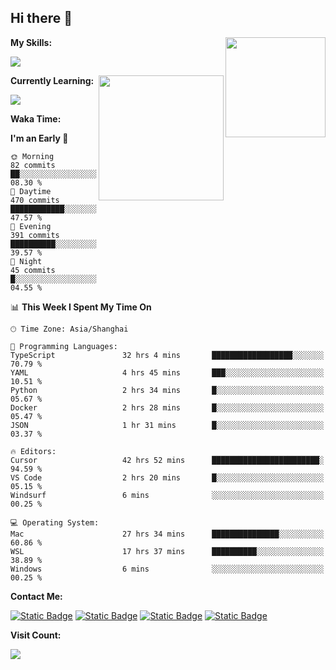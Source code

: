## Hi there 👋

<img align="right" height=160 src="https://s2.loli.net/2024/05/01/uw3cVq5TUCnhYLy.png" />

**My Skills:**
<p align="left">
  <a href="https://skillicons.dev">
    <img src="https://skillicons.dev/icons?i=git,docker,go,js,ts,react,vue,tailwind,electron,nextjs&perline=8" />
  </a>
</p>

<a href="https://github.com/anuraghazra/convoychat">
  <img height=200 align="right" src="https://stats.ronki.moe/api/top-langs?username=lonzzi&layout=compact&langs_count=8&card_width=320" />
</a>

**Currently Learning:**
<p align="left">
  <a href="https://skillicons.dev">
    <img src="https://skillicons.dev/icons?i=flutter,dart,py,rust" />
  </a>
</p>



**Waka Time:**
<!--START_SECTION:waka-->
**I'm an Early 🐤** 

```text
🌞 Morning                82 commits          ██░░░░░░░░░░░░░░░░░░░░░░░   08.30 % 
🌆 Daytime                470 commits         ████████████░░░░░░░░░░░░░   47.57 % 
🌃 Evening                391 commits         ██████████░░░░░░░░░░░░░░░   39.57 % 
🌙 Night                  45 commits          █░░░░░░░░░░░░░░░░░░░░░░░░   04.55 % 
```


📊 **This Week I Spent My Time On** 

```text
🕑︎ Time Zone: Asia/Shanghai

💬 Programming Languages: 
TypeScript               32 hrs 4 mins       ██████████████████░░░░░░░   70.79 % 
YAML                     4 hrs 45 mins       ███░░░░░░░░░░░░░░░░░░░░░░   10.51 % 
Python                   2 hrs 34 mins       █░░░░░░░░░░░░░░░░░░░░░░░░   05.67 % 
Docker                   2 hrs 28 mins       █░░░░░░░░░░░░░░░░░░░░░░░░   05.47 % 
JSON                     1 hr 31 mins        █░░░░░░░░░░░░░░░░░░░░░░░░   03.37 % 

🔥 Editors: 
Cursor                   42 hrs 52 mins      ████████████████████████░   94.59 % 
VS Code                  2 hrs 20 mins       █░░░░░░░░░░░░░░░░░░░░░░░░   05.15 % 
Windsurf                 6 mins              ░░░░░░░░░░░░░░░░░░░░░░░░░   00.25 % 

💻 Operating System: 
Mac                      27 hrs 34 mins      ███████████████░░░░░░░░░░   60.86 % 
WSL                      17 hrs 37 mins      ██████████░░░░░░░░░░░░░░░   38.89 % 
Windows                  6 mins              ░░░░░░░░░░░░░░░░░░░░░░░░░   00.25 % 
```


<!--END_SECTION:waka-->

**Contact Me:**
<p>
  <a href="https://space.bilibili.com/13424328"><img alt="Static Badge" src="https://img.shields.io/badge/bilibili-ColourCode?style=flat-square&logo=bilibili&color=%23fb7299"></a>
  <a href="https://github.com/lonzzi"><img alt="Static Badge" src="https://img.shields.io/badge/GitHub-ColourCode?style=flat-square&logo=GitHub&color=%23555555"></a>
  <a href="https://twitter.com/lonzzi102"><img alt="Static Badge" src="https://img.shields.io/badge/X-ColourCode?style=flat-square&logo=x&color=%231D9BF0"></a>
  <a href="https://t.me/ronkimoe"><img alt="Static Badge" src="https://img.shields.io/badge/telegram-ColourCode?style=flat-square&logo=telegram&color=%23ED1965"></a>
</p>

**Visit Count:**
<p>
  <img src="https://count.ronki.moe/github:lonzzi?theme=rule34&render=pixelated">
</p>
